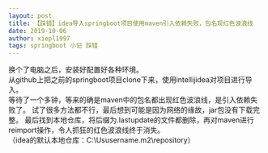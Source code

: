 ```yaml
---
layout: post
title: 【踩错】idea导入springboot项目使用maven引入依赖失败，包名现红色波浪线
date: 2019-10-06
author: xiepl1997
tags: springboot 小记 踩错
---
```


换个了电脑之后，安装好配置好各种环境。  
从github上把之前的springboot项目clone下来，使用intellijidea对项目进行导入。  
等待了一个多钟，等来的确是maven中的包名都出现红色波浪线，是引入依赖失败了。
试了很多方法都不行，最后想到可能是因为网络的缘故，jar包没有下载完整。
最后找到本地仓库，将后缀为.lastupdate的文件都删除，再对maven进行reimport操作，令人抓狂的红色波浪线终于消失。  
（idea的默认本地仓库：C:\Ususername\.m2\repository）